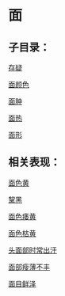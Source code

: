 # 面## 子目录：[存疑](https://zuoye.gmzyh.com/read/biaoxian/cat_存疑.md)[面颜色](https://zuoye.gmzyh.com/read/biaoxian/cat_面颜色.md)[面肿](https://zuoye.gmzyh.com/read/biaoxian/cat_面肿.md)[面热](https://zuoye.gmzyh.com/read/biaoxian/cat_面热.md)[面形](https://zuoye.gmzyh.com/read/biaoxian/cat_面形.md)## 相关表现：[面色黄](https://zuoye.gmzyh.com/search?key=面色黄)[黧黑](https://zuoye.gmzyh.com/search?key=黧黑)[面色痿黄](https://zuoye.gmzyh.com/search?key=面色痿黄)[面色枯黄](https://zuoye.gmzyh.com/search?key=面色枯黄)[头面部时常出汗](https://zuoye.gmzyh.com/search?key=头面部时常出汗)[面部瘦薄不丰](https://zuoye.gmzyh.com/search?key=面部瘦薄不丰)[面目鲜泽](https://zuoye.gmzyh.com/search?key=面目鲜泽)